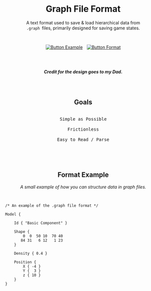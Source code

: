 
<br>

<div align = center>

# Graph File Format

A text format used to save & load hierarchical data from  
`.graph`  files, primarily designed for saving game states.

<br>

[![Button Example]][Example]  
[![Button Format]][Format]

<br>
<br>

***Credit for the design goes to my Dad.***

<br>
<br>

## Goals

<kbd> <br> Simple as Possible <br> </kbd>  
<kbd> <br> Frictionless <br> </kbd>  
<kbd> <br> Easy to Read / Parse <br> </kbd>


<br>
<br>

## Format Example

*A small example of how you can structure data in graph files.*

</div>

<br>

```graph
/* An example of the .graph file format */

Model {
    
    Id { "Basic Component" }
    
    Shape {
        0  0  50 10  70 40
       84 31   6 12   1 23
    }
    
    Density { 0.4 }
    
    Position {
        X { -4 }
        Y {  3 }
        z { 10 }
    }
}
```

<br>


<!----------------------------------------------------------------------------->

[Example]: example.c
[Format]: Documentation/Format.md


<!---------------------------------[ Buttons ]--------------------------------->

[Button Example]: https://img.shields.io/badge/Example-00B388?style=for-the-badge&logoColor=white&logo=VisualStudioCode
[Button Format]: https://img.shields.io/badge/Format-008FC7?style=for-the-badge&logoColor=white&logo=BookStack
